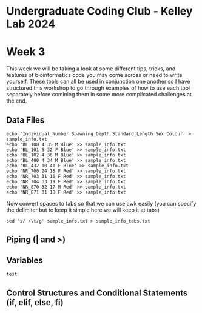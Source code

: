 Undergraduate Coding Club - Kelley Lab 2024
================
Week 3
================

This week we will be taking a look at some different tips, tricks, and features of bioinformatics code you may come across or need to write yourself. 
These tools can all be used in conjunction one another so I have structured this workshop to go through examples of how to use each tool separately before comining them in some more complicated challenges at the end.

## Data Files

```
echo 'Individual_Number Spawning_Depth Standard_Length Sex Colour' > sample_info.txt
echo 'BL_100 4 35 M Blue' >> sample_info.txt
echo 'BL_101 5 32 F Blue' >> sample_info.txt
echo 'BL_102 4 36 M Blue' >> sample_info.txt
echo 'BL_400 4 34 M Blue' >> sample_info.txt
echo 'BL_432 10 41 F Blue' >> sample_info.txt
echo 'NR_700 24 18 F Red' >> sample_info.txt
echo 'NR_703 31 16 F Red' >> sample_info.txt
echo 'NR_704 33 19 F Red' >> sample_info.txt
echo 'NR_870 32 17 M Red' >> sample_info.txt
echo 'NR_871 31 18 F Red' >> sample_info.txt
```

Now convert spaces to tabs so that we can use awk easily (you can specify the delimiter but to keep it simple here we will keep it at tabs)
```
sed 's/ /\t/g' sample_info.txt > sample_info_tabs.txt
```
## Piping (| and >)


## Variables

```
test
```

## Control Structures and Conditional Statements (if, elif, else, fi)

